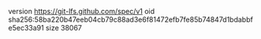 version https://git-lfs.github.com/spec/v1
oid sha256:58ba220b47eeb04cb79c88ad3e6f81472efb7fe85b74847d1bdabbfe5ec33a91
size 38067
